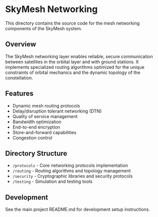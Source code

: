 # SkyMesh Networking

This directory contains the source code for the mesh networking components of the SkyMesh system.

## Overview

The SkyMesh networking layer enables reliable, secure communication between satellites in the orbital layer and with ground stations. It implements specialized routing algorithms optimized for the unique constraints of orbital mechanics and the dynamic topology of the constellation.

## Features

- Dynamic mesh routing protocols
- Delay/disruption tolerant networking (DTN)
- Quality of service management
- Bandwidth optimization
- End-to-end encryption
- Store-and-forward capabilities
- Congestion control

## Directory Structure

- `/protocols` - Core networking protocols implementation
- `/routing` - Routing algorithms and topology management
- `/security` - Cryptographic libraries and security protocols
- `/testing` - Simulation and testing tools

## Development

See the main project README.md for development setup instructions.

